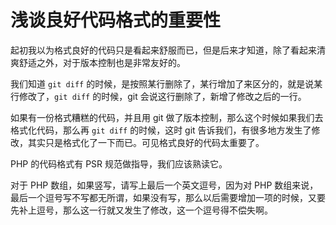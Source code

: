 # 浅谈良好代码格式的重要性

起初我以为格式良好的代码只是看起来舒服而已，但是后来才知道，除了看起来清爽舒适之外，对于版本控制也是非常友好的。

我们知道 `git diff` 的时候，是按照某行删除了，某行增加了来区分的，就是说某行修改了，`git diff` 的时候，git 会说这行删除了，新增了修改之后的一行。

如果有一份格式糟糕的代码，并且用 git 做了版本控制，那么这个时候如果我们去格式化代码，那么再 `git diff` 的时候，这时 git 告诉我们，有很多地方发生了修改，其实只是格式化了一下而已。可见格式良好的代码太重要了。

PHP 的代码格式有 PSR 规范做指导，我们应该熟读它。

对于 PHP 数组，如果竖写，请写上最后一个英文逗号，因为对 PHP 数组来说，最后一个逗号写不写都无所谓，如果没有写，那么以后需要增加一项的时候，又要先补上逗号，那么这一行就又发生了修改，这一个逗号得不偿失啊。